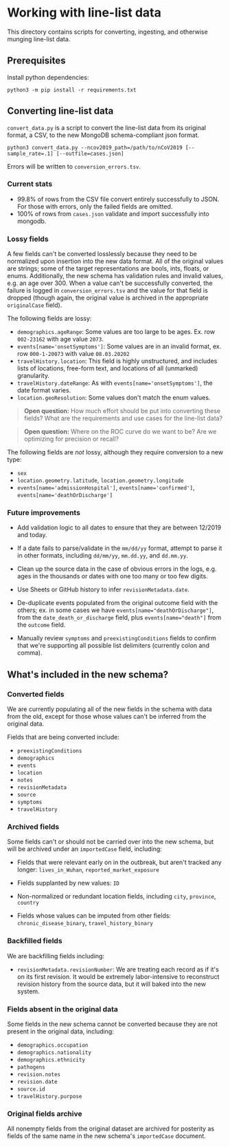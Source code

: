 # Working with line-list data

This directory contains scripts for converting, ingesting, and otherwise munging line-list data.

## Prerequisites

Install python dependencies:

```shell
python3 -m pip install -r requirements.txt
```

## Converting line-list data

`convert_data.py` is a script to convert the line-list data from its original format, a CSV, to the new MongoDB
schema-compliant json format.

```console
python3 convert_data.py --ncov2019_path=/path/to/nCoV2019 [--sample_rate=.1] [--outfile=cases.json]
```

Errors will be written to `conversion_errors.tsv`.

### Current stats

- 99.8% of rows from the CSV file convert entirely successfully to JSON. For those with errors, only the failed fields
  are omitted.
- 100% of rows from `cases.json` validate and import successfully into mongodb.

### Lossy fields

A few fields can't be converted losslessly because they need to be normalized upon insertion into the new data format.
All of the original values are strings; some of the target representations are bools, ints, floats, or enums.
Additionally, the new schema has validation rules and invalid values, e.g. an age over 300. When a value can't be
successfully converted, the failure is logged in `conversion_errors.tsv` and the value for that field is dropped (though
again, the original value is archived in the appropriate `originalCase` field).

The following fields are lossy:

- `demographics.ageRange`: Some values are too large to be ages. Ex. row `002-23162` with age value `2073`.
- `events[name='onsetSymptoms']`: Some values are in an invalid format, ex. row `000-1-20073` with value `08.03.20202`
- `travelHistory.location`: This field is highly unstructured, and includes lists of locations, free-form text, and
  locations of all (unmarked) granularity.
- `travelHistory.dateRange`: As with `events[name='onsetSymptoms']`, the date format varies.
- `location.geoResolution`: Some values don't match the enum values.

> **Open question:** How much effort should be put into converting these fields? What are the requirements and use cases
> for the line-list data?

> **Open question:** Where on the ROC curve do we want to be? Are we optimizing for precision or recall?

The following fields are *not* lossy, although they require conversion to a new type:

- `sex`
- `location.geometry.latitude`, `location.geometry.longitude`
- `events[name='admissionHospital']`, `events[name='confirmed']`, `events[name='deathOrDischarge']`

### Future improvements

- Add validation logic to all dates to ensure that they are between 12/2019 and today.

- If a date fails to parse/validate in the `mm/dd/yy` format, attempt to parse it in other formats, including
  `dd/mm/yy`, `mm.dd.yy`, and `dd.mm.yy`.

- Clean up the source data in the case of obvious errors in the logs, e.g. ages in the thousands or dates with one too
  many or too few digits.

- Use Sheets or GitHub history to infer `revisionMetadata.date`.

- De-duplicate events populated from the original outcome field with the others; ex. in some cases we have
  `events[name="deathOrDischarge"]`, from the `date_death_or_discharge` field, plus `events[name="death"]`
  from the `outcome` field.

- Manually review `symptoms` and `preexistingConditions` fields to confirm that we're supporting all possible list
  delimiters (currently colon and comma).

## What's included in the new schema?

### Converted fields

We are currently populating all of the new fields in the schema with data from the old, except for those whose values
can't be inferred from the original data.

Fields that are being converted include:

- `preexistingConditions`
- `demographics`
- `events`
- `location`
- `notes`
- `revisionMetadata`
- `source`
- `symptoms`
- `travelHistory`

### Archived fields

Some fields can't or should not be carried over into the new schema, but will be archived under an `importedCase` field,
including:

- Fields that were relevant early on in the outbreak, but aren't tracked any longer: `lives_in_Wuhan`,
  `reported_market_exposure`

- Fields supplanted by new values: `ID`

- Non-normalized or redundant location fields, including `city`, `province`, `country`
  
- Fields whose values can be imputed from other fields: `chronic_disease_binary`, `travel_history_binary`

### Backfilled fields

We are backfilling fields including:

- `revisionMetadata.revisionNumber`: We are treating each record as if it's on its first revision. It would be extremely
  labor-intensive to reconstruct revision history from the source data, but it will baked into the new system.

### Fields absent in the original data

Some fields in the new schema cannot be converted because they are not present in the original data, including:

- `demographics.occupation`
- `demographics.nationality`
- `demographics.ethnicity`
- `pathogens`
- `revision.notes`
- `revision.date`
- `source.id`
- `travelHistory.purpose`

### Original fields archive

All nonempty fields from the original dataset are archived for posterity as fields of the same name in the new schema's
`importedCase` document.